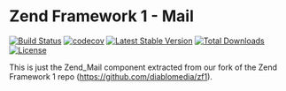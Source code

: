 Zend Framework 1 - Mail
============================
[![Build Status](https://travis-ci.org/diablomedia/zf1-mail.svg?branch=master)](https://travis-ci.org/diablomedia/zf1-mail)
[![codecov](https://codecov.io/gh/diablomedia/zf1-mail/branch/master/graph/badge.svg)](https://codecov.io/gh/diablomedia/zf1-mail)
[![Latest Stable Version](https://poser.pugx.org/diablomedia/zendframework1-mail/v/stable)](https://packagist.org/packages/diablomedia/zendframework1-mail)
[![Total Downloads](https://poser.pugx.org/diablomedia/zendframework1-mail/downloads)](https://packagist.org/packages/diablomedia/zendframework1-mail)
[![License](https://poser.pugx.org/diablomedia/zendframework1-mail/license)](https://packagist.org/packages/diablomedia/zendframework1-mail)

This is just the Zend_Mail component extracted from our fork of the Zend Framework 1 repo (https://github.com/diablomedia/zf1).
